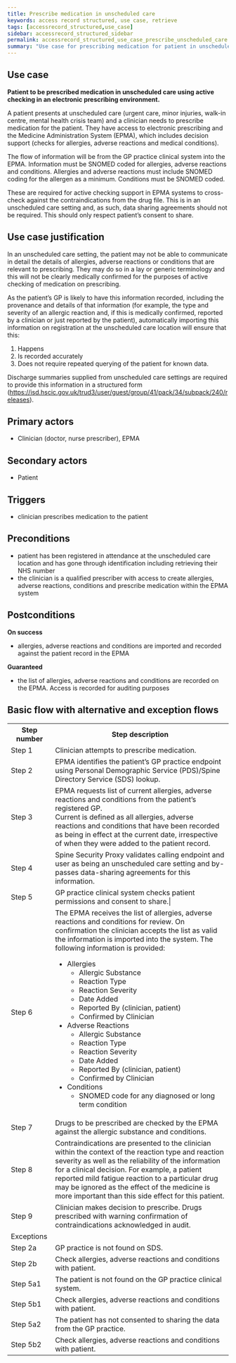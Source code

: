 ```yaml
---
title: Prescribe medication in unscheduled care
keywords: access record structured, use case, retrieve
tags: [accessrecord_structured,use_case]
sidebar: accessrecord_structured_sidebar
permalink: accessrecord_structured_use_case_prescribe_unscheduled_care.html
summary: "Use case for prescribing medication for patient in unscheduled care using active checking in an electronic prescribing environment"
---
```


## Use case ##
**Patient to be prescribed medication in unscheduled care using active checking in an electronic prescribing environment.**

A patient presents at unscheduled care (urgent care, minor injuries, walk-in centre, mental health crisis team) and a clinician needs to prescribe medication for the patient. They have access to electronic prescribing and the Medicine Administration System (EPMA), which includes decision support (checks for allergies, adverse reactions and medical conditions). 

The flow of information will be from the GP practice clinical system into the EPMA. Information must be SNOMED coded for allergies, adverse reactions and conditions. Allergies and adverse reactions must include SNOMED coding for the allergen as a minimum. Conditions must be SNOMED coded.

These are required for active checking support in EPMA systems to cross-check against the contraindications from the drug file.
This is in an unscheduled care setting and, as such, data sharing agreements should not be required. This should only respect patient’s consent to share.

## Use case justification ##
In an unscheduled care setting, the patient may not be able to communicate in detail the details of allergies, adverse reactions or conditions that are relevant to prescribing. They may do so in a lay or generic terminology and this will not be clearly medically confirmed for the purposes of active checking of medication on prescribing.

As the patient’s GP is likely to have this information recorded, including the provenance and details of that information (for example, the type and severity of an allergic reaction and, if this is medically confirmed, reported by a clinician or just reported by the patient), automatically importing this information on registration at the unscheduled care location will ensure that this:
1)	Happens
2)	Is recorded accurately
3)	Does not require repeated querying of the patient for known data.

Discharge summaries supplied from unscheduled care settings are required to provide this information in a structured form (https://isd.hscic.gov.uk/trud3/user/guest/group/41/pack/34/subpack/240/releases).

## Primary actors ##

 - Clinician (doctor, nurse prescriber), EPMA

## Secondary actors ##

 -	Patient

## Triggers ##

 - clinician prescribes medication to the patient

## Preconditions ##

-	patient has been registered in attendance at the unscheduled care location and has gone through identification including retrieving their NHS number
-	the clinician is a qualified prescriber with access to create allergies, adverse reactions, conditions and prescribe medication within the EPMA system

## Postconditions ##

**On success**
-	allergies, adverse reactions and conditions are imported and recorded against the patient record in the EPMA

**Guaranteed**
-	the list of allergies, adverse reactions and conditions are recorded on the EPMA. Access is recorded for auditing purposes

## Basic flow with alternative and exception flows ##

<table>
	<tr>
		<th>Step number</th><th>Step description</th>
	</tr>
	<tr>
		<td>Step 1</td><td>Clinician attempts to prescribe medication.</td>
	</tr>
	<tr>
		<td>Step 2</td><td>EPMA identifies the patient’s GP practice endpoint using Personal Demographic Service (PDS)/Spine Directory Service (SDS) lookup.</td>
	</tr>
	<tr>
		<td>Step 3</td><td>EPMA requests list of current allergies, adverse reactions and conditions from the patient’s registered GP.<br>Current is defined as all allergies, adverse reactions and conditions that have been recorded as being in effect at the current date, irrespective of when they were added to the patient record.</td>
	</tr>
	<tr>
		<td>Step 4</td><td>Spine Security Proxy validates calling endpoint and user as being an unscheduled care setting and by-passes data-sharing agreements for this information.</td>
	</tr>
	<tr>
		<td>Step 5</td><td>GP practice clinical system checks patient permissions and consent to share.|
	</tr>
	<tr>
		<td>Step 6</td><td>
			The EPMA receives the list of allergies, adverse reactions and conditions for review. On confirmation the clinician accepts the list as valid the information is imported into the system. The following information is provided:
			<ul>
				<li>Allergies
					<ul>
						<li>Allergic Substance</li>
						<li>Reaction Type</li>
						<li>Reaction Severity</li>
						<li>Date   Added</li>
						<li>Reported By (clinician, patient)</li>
						<li>Confirmed by Clinician</li>
					</ul>
				</li>
				<li>Adverse Reactions
					<ul>
						<li>Allergic Substance</li>
						<li>Reaction Type</li>
						<li>Reaction Severity</li>
						<li>Date Added</li>
						<li>Reported By (clinician, patient)</li>
						<li>Confirmed by Clinician</li>
					</ul>
				</li>
				<li>Conditions
					<ul>
						<li>SNOMED code for any diagnosed or long term condition</li>
					</ul>
				</li>
			</ul>
		</td>
	</tr>
	<tr>
		<td>Step 7</td><td>Drugs to be prescribed are checked by the EPMA against the allergic substance and conditions.</td>
	</tr>
	<tr>
		<td>Step 8</td><td>Contraindications are presented to the clinician within the context of the reaction type and reaction severity as well as the reliability of the information for a clinical decision. For example, a patient reported mild fatigue reaction to a particular drug may be ignored as the effect of the medicine is more important than this side effect for this patient.</td>
	</tr>
	<tr>
		<td>Step 9</td><td>Clinician makes decision to prescribe. Drugs prescribed with warning confirmation of contraindications acknowledged in audit.</td>
	</tr>
	<tr>
		<td>Exceptions</td><td></td>
	</tr>
	<tr>
		<td>Step 2a</td><td>GP practice is not found on SDS.</td>
	</tr>
	<tr>
		<td>Step 2b</td><td>Check allergies, adverse reactions and conditions with patient.</td>
	</tr>
	<tr>
		<td>Step 5a1</td><td>The patient is not found on the GP practice clinical system.</td>
	</tr>
	<tr>
		<td>Step 5b1</td><td>Check allergies, adverse reactions and conditions with patient.</td>
	</tr>
	<tr>
		<td>Step 5a2</td><td>The patient has not consented to sharing the data from the GP practice.</td>
	</tr>
	<tr>
		<td>Step 5b2</td><td>Check allergies, adverse reactions and conditions with patient.</td>
	</tr>
</table>